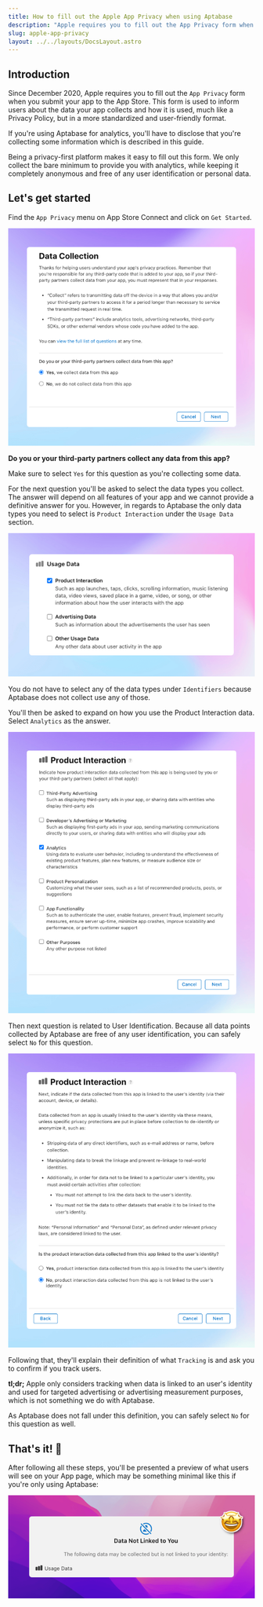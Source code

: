 ```yaml
---
title: How to fill out the Apple App Privacy when using Aptabase
description: "Apple requires you to fill out the App Privacy form when you submit your app to the App Store. This guide will help you answer the questions when using Aptabase."
slug: apple-app-privacy
layout: ../../layouts/DocsLayout.astro
---
```


## Introduction

Since December 2020, Apple requires you to fill out the `App Privacy` form when you submit your app to the App Store. This form is used to inform users about the data your app collects and how it is used, much like a Privacy Policy, but in a more standardized and user-friendly format.

If you're using Aptabase for analytics, you'll have to disclose that you're collecting some information which is described in this guide.

Being a privacy-first platform makes it easy to fill out this form. We only collect the bare minimum to provide you with analytics, while keeping it completely anonymous and free of any user identification or personal data.

## Let's get started

Find the `App Privacy` menu on App Store Connect and click on `Get Started`.

![Data Collection](../../assets/docs/apple-app-privacy/data-collection.png)

**Do you or your third-party partners collect any data from this app?**

Make sure to select `Yes` for this question as you're collecting some data.

For the next question you'll be asked to select the data types you collect. The answer will depend on all features of your app and we cannot provide a definitive answer for you. However, in regards to Aptabase the only data types you need to select is `Product Interaction` under the `Usage Data` section.

![Data Types](../../assets/docs/apple-app-privacy/data-types.png)

You do not have to select any of the data types under `Identifiers` because Aptabase does not collect use any of those.

You'll then be asked to expand on how you use the Product Interaction data. Select `Analytics` as the answer.

![Product Interaction](../../assets/docs/apple-app-privacy/product-interaction.png)

Then next question is related to User Identification. Because all data points collected by Aptabase are free of any user identification, you can safely select `No` for this question.

![Product Interaction User Identification](../../assets/docs/apple-app-privacy/product-interaction-userid.png)

Following that, they'll explain their definition of what `Tracking` is and ask you to confirm if you track users.

**tl;dr;** Apple only considers tracking when data is linked to an user's identity and used for targeted advertising or advertising measurement purposes, which is not something we do with Aptabase.

As Aptabase does not fall under this definition, you can safely select `No` for this question as well.

## That's it! 🎉

After following all these steps, you'll be presented a preview of what users will see on your App page, which may be something minimal like this if you're only using Aptabase:

![Product Preview](../../assets/docs/apple-app-privacy/product-preview.png)
